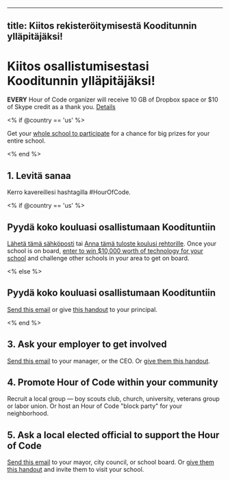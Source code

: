 * * *

## title: Kiitos rekisteröitymisestä Kooditunnin ylläpitäjäksi!

# Kiitos osallistumisestasi Kooditunnin ylläpitäjäksi!

**EVERY** Hour of Code organizer will receive 10 GB of Dropbox space or $10 of Skype credit as a thank you. [Details][1]

 [1]: /prizes

<% if @country == 'us' %>

Get your [whole school to participate][2] for a chance for big prizes for your entire school.

 [2]: /whole-school

<% end %>

## 1. Levitä sanaa

Kerro kavereillesi hashtagilla #HourOfCode.

<% if @country == 'us' %>

## Pyydä koko kouluasi osallistumaan Koodituntiin

[Lähetä tämä sähköposti][3] tai [Anna tämä tuloste koulusi rehtorille][4]. Once your school is on board, [enter to win $10,000 worth of technology for your school][1] and challenge other schools in your area to get on board.

 [3]: /resources#email
 [4]: /resources/hoc-one-pager.pdf

<% else %>

## Pyydä koko kouluasi osallistumaan Koodituntiin

[Send this email][3] or give [this handout][4] to your principal.

<% end %>

## 3. Ask your employer to get involved

[Send this email][3] to your manager, or the CEO. Or [give them this handout][4].

## 4. Promote Hour of Code within your community

Recruit a local group — boy scouts club, church, university, veterans group or labor union. Or host an Hour of Code "block party" for your neighborhood.

## 5. Ask a local elected official to support the Hour of Code

[Send this email][3] to your mayor, city council, or school board. Or [give them this handout][4] and invite them to visit your school.